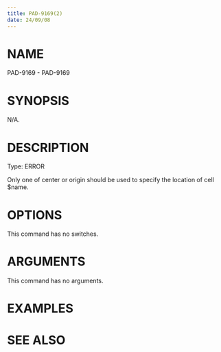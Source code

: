 ```yaml
---
title: PAD-9169(2)
date: 24/09/08
---
```


# NAME

PAD-9169 - PAD-9169

# SYNOPSIS

N/A.

# DESCRIPTION

Type: ERROR

Only one of center or origin should be used to specify the location of cell $name.

# OPTIONS

This command has no switches.

# ARGUMENTS

This command has no arguments.

# EXAMPLES

# SEE ALSO
